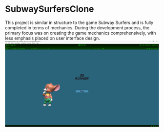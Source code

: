 # SubwaySurfersClone
This project is similar in structure to the game Subway Surfers and is fully completed in terms of mechanics. During the development process, the primary focus was on creating the game mechanics comprehensively, with less emphasis placed on user interface design.
![Kapak](https://github.com/ErenAtasun/SubwaySurfersClone/blob/main/Assets/Character/textures/Ekran%20görüntüsü%202024-10-28%20001912.png)

